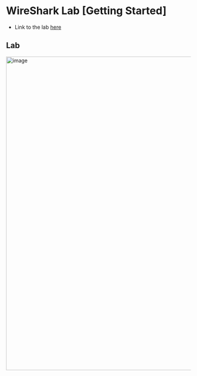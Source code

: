 # WireShark Lab [Getting Started]
* Link to the lab [here](https://www-net.cs.umass.edu/wireshark-labs/Wireshark_Intro_v8.0.pdf)
## Lab
<img width="854" alt="image" src="https://github.com/user-attachments/assets/7a2f6e75-1a48-4a7b-a9ef-5fe9ef62bb54" />
